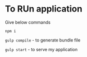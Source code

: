 # To RUn application

Give below commands

`npm i`

`gulp compile` - to generate bundle file

`gulp start` - to serve my application
